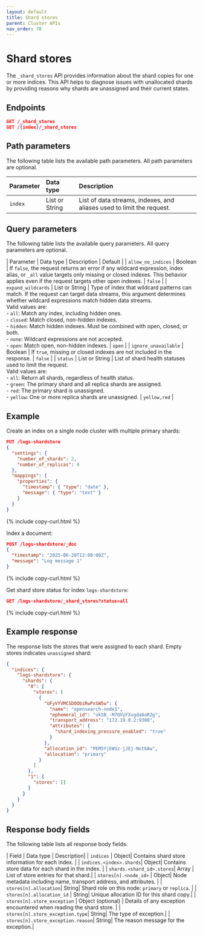 ```yaml
---
layout: default 
title: Shard stores 
parent: Cluster APIs 
nav_order: 70
---
```


# Shard stores

The `_shard_stores` API provides information about the shard copies for one or more indices. This API helps to diagnose issues with unallocated shards by providing reasons why shards are unassigned and their current states.

<!-- spec_insert_start
api: indices.shard_stores
component: endpoints
-->
## Endpoints
```json
GET /_shard_stores
GET /{index}/_shard_stores
```
<!-- spec_insert_end -->

<!-- spec_insert_start
api: indices.shard_stores
component: path_parameters
include_global: false
include_deprecated: false
pretty: false
-->
## Path parameters

The following table lists the available path parameters. All path parameters are optional.

| Parameter | Data type | Description |
| :--- | :--- | :--- |
| `index` | List or String | List of data streams, indexes, and aliases used to limit the request. |

<!-- spec_insert_end -->

<!-- spec_insert_start
api: indices.shard_stores
component: query_parameters
include_global: false
include_deprecated: false
columns: Parameter, Data type, Description, Default
pretty: true
-->
## Query parameters

The following table lists the available query parameters. All query parameters are optional.

| Parameter | Data type | Description | Default |
| `allow_no_indices` | Boolean | If `false`, the request returns an error if any wildcard expression, index alias, or `_all` value targets only missing or closed indexes. This behavior applies even if the request targets other open indexes. | `false` |
| `expand_wildcards` | List or String | Type of index that wildcard patterns can match. If the request can target data streams, this argument determines whether wildcard expressions match hidden data streams. <br> Valid values are: <br> - `all`: Match any index, including hidden ones. <br> - `closed`: Match closed, non-hidden indexes. <br> - `hidden`: Match hidden indexes. Must be combined with open, closed, or both. <br> - `none`: Wildcard expressions are not accepted. <br> - `open`: Match open, non-hidden indexes. | `open`  |
| `ignore_unavailable` | Boolean | If `true`, missing or closed indexes are not included in the response. | `false` |
| `status` | List or String | List of shard health statuses used to limit the request. <br> Valid values are: <br> - `all`: Return all shards, regardless of health status. <br> - `green`: The primary shard and all replica shards are assigned. <br> - `red`: The primary shard is unassigned. <br> - `yellow`: One or more replica shards are unassigned. | `yellow,red` |

<!-- spec_insert_end -->

## Example

Create an index on a single node cluster with multiple primary shards:

```json
PUT /logs-shardstore
{
  "settings": {
    "number_of_shards": 2,
    "number_of_replicas": 0
  },
  "mappings": {
    "properties": {
      "timestamp": { "type": "date" },
      "message": { "type": "text" }
    }
  }
}
```
{% include copy-curl.html %}

Index a document:

```json
POST /logs-shardstore/_doc
{
  "timestamp": "2025-06-20T12:00:00Z",
  "message": "Log message 1"
}
```
{% include copy-curl.html %}

Get shard store status for index `logs-shardstore`:

```json
GET /logs-shardstore/_shard_stores?status=all
```
{% include copy-curl.html %}

## Example response

The response lists the stores that were assigned to each shard. Empty stores indicates `unassigned` shard:

```json
{
  "indices": {
    "logs-shardstore": {
      "shards": {
        "0": {
          "stores": [
            {
              "UFyVYVMCSDOObiRwPxSW5w": {
                "name": "opensearch-node1",
                "ephemeral_id": "vkSB_-M7QVyFXvgda6oRZg",
                "transport_address": "172.19.0.2:9300",
                "attributes": {
                  "shard_indexing_pressure_enabled": "true"
                }
              },
              "allocation_id": "PEM5YjEWSz-jJEj-Not6Aw",
              "allocation": "primary"
            }
          ]
        },
        "1": {
          "stores": []
        }
      }
    }
  }
}
```

## Response body fields

The following table lists all response body fields.

| Field | Data type | Description|
| `indices` | Object| Contains shard store information for each index. |
| `indices.<index>.shards`| Object| Contains store data for each shard in the index. |
| `shards.<shard_id>.stores`| Array | List of store entries for that shard.|
| `stores[n].<node_id>` | Object| Node metadata including name, transport address, and attributes. |
| `stores[n].allocation`| String| Shard role on this node: `primary` or `replica`. |
| `stores[n].allocation_id` | String| Unique allocation ID for this shard copy.|
| `stores[n].store_exception` | Object (optional) | Details of any exception encountered when reading the shard store. |
| `stores[n].store_exception.type`| String| The type of exception.|
| `stores[n].store_exception.reason`| String| The reason message for the exception.|
